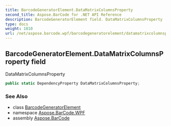 ```yaml
---
title: BarcodeGeneratorElement.DataMatrixColumnsProperty
second_title: Aspose.BarCode for .NET API Reference
description: BarcodeGeneratorElement field. DataMatrixColumnsProperty
type: docs
weight: 1810
url: /net/aspose.barcode.wpf/barcodegeneratorelement/datamatrixcolumnsproperty/
---
```

## BarcodeGeneratorElement.DataMatrixColumnsProperty field

DataMatrixColumnsProperty

```csharp
public static DependencyProperty DataMatrixColumnsProperty;
```

### See Also

* class [BarcodeGeneratorElement](../)
* namespace [Aspose.BarCode.WPF](../../barcodegeneratorelement/)
* assembly [Aspose.BarCode](../../../)



